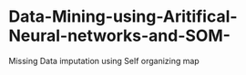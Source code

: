 # Data-Mining-using-Aritifical-Neural-networks-and-SOM-
Missing Data imputation using Self organizing map
